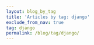 ```yaml
---
layout: blog_by_tag
title: 'Articles by tag: django'
exclude_from_nav: true
tag: django
permalink: /blog/tag/django/
---
```

